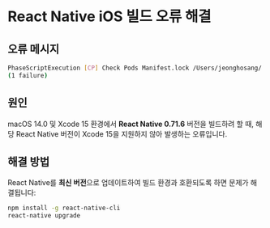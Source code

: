 # React Native iOS 빌드 오류 해결

## 오류 메시지

```bash
PhaseScriptExecution [CP] Check Pods Manifest.lock /Users/jeonghosang/.../Script-C38B50BA6285516D6DCD4F65.sh (in target 'helperitSimbureum' from project 'helperitSimbureum')
(1 failure)
```

## 원인

macOS 14.0 및 Xcode 15 환경에서 **React Native 0.71.6** 버전을 빌드하려 할 때, 해당 React Native 버전이 Xcode 15을 지원하지 않아 발생하는 오류입니다.

## 해결 방법

React Native를 **최신 버전**으로 업데이트하여 빌드 환경과 호환되도록 하면 문제가 해결됩니다:

```bash
npm install -g react-native-cli
react-native upgrade
```
